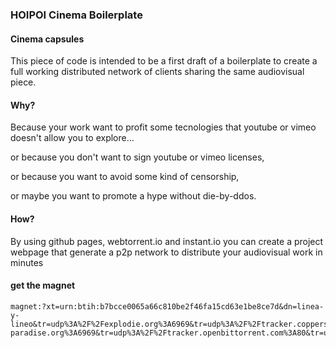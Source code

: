 
### HOIPOI Cinema Boilerplate

#### Cinema capsules

This piece of code is intended to be a first draft of a boilerplate to create a full working distributed network of clients sharing the same audiovisual piece.

#### Why?

Because your work want to profit some tecnologies that youtube or vimeo doesn't allow you to explore...

or because you don't want to sign youtube or vimeo licenses,

or because you want to avoid some kind of censorship,

or maybe you want to promote a hype without die-by-ddos. 

#### How?

By using github pages, webtorrent.io and instant.io you can create a project webpage that generate a p2p network to distribute your audiovisual work in minutes


#### get the magnet

    magnet:?xt=urn:btih:b7bcce0065a66c810be2f46fa15cd63e1be8ce7d&dn=linea-y-lineo&tr=udp%3A%2F%2Fexplodie.org%3A6969&tr=udp%3A%2F%2Ftracker.coppersurfer.tk%3A6969&tr=udp%3A%2F%2Ftracker.leechers-paradise.org%3A6969&tr=udp%3A%2F%2Ftracker.openbittorrent.com%3A80&tr=udp%3A%2F%2Ftracker.opentrackr.org%3A1337&tr=udp%3A%2F%2Fzer0day.ch%3A1337&tr=wss%3A%2F%2Ftracker.btorrent.xyz&tr=wss%3A%2F%2Ftracker.fastcast.nz&tr=wss%3A%2F%2Ftracker.openwebtorrent.com
